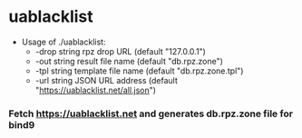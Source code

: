 # uablacklist
* Usage of ./uablacklist:
  	* -drop string
    	rpz drop URL (default "127.0.0.1")
	* -out string
		result file name (default "db.rpz.zone")
	* -tpl string
		template file name (default "db.rpz.zone.tpl")
	* -url string
        JSON URL address (default "https://uablacklist.net/all.json")
### Fetch https://uablacklist.net and generates db.rpz.zone file for bind9